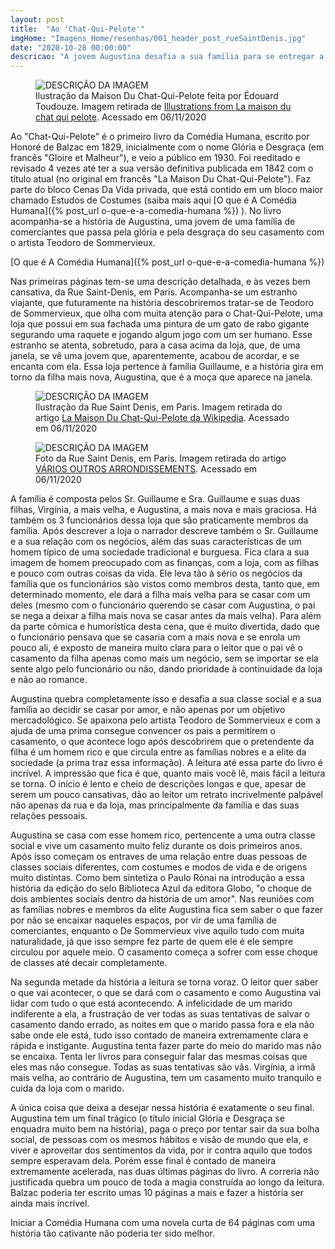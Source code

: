 ```yaml
---
layout: post
title:  "Ao 'Chat-Qui-Pelote'"
imgHome: "Imagens_Home/resenhas/001_header_post_rueSaintDenis.jpg"
date: "2020-10-28 00:00:00"
descricao: "A jovem Augustina desafia a sua família para se entregar a uma paixão por uma pessoa pertencente a um mundo e sociedade totalmente diferentes dos dela. Aqui vemos 1o choque de dois ambientes sociais dentro da história de um amor'."
---
```


<figure class="image">
  <img src="{{site.baseurl}}/images_posts/001-ao-chat-qui-pelote/perceived-sentinel-stranger.jpg" alt="DESCRIÇÃO DA IMAGEM">
  <figcaption>Ilustração da Maison Du Chat-Qui-Pelote feita por Édouard Toudouze. Imagem retirada de <a target="_blank" href="https://www.oldbookillustrations.com/titles/la-maison-du-chat-qui-pelote/">Illustrations from La maison du chat qui pelote</a>. Acessado em 06/11/2020
</figcaption>
</figure>

Ao "Chat-Qui-Pelote" é o primeiro livro da Comédia Humana, escrito por Honoré de Balzac em 1829, inicialmente com o nome Glória e Desgraça (em francês "Gloire et Malheur"), e veio a público em 1930. Foi reeditado e revisado 4 vezes até ter a sua versão definitiva publicada em 1842 com o título atual (no original em francês "La Maison Du Chat-Qui-Pelote"). Faz parte do bloco Cenas Da Vida privada, que está contido em um bloco maior chamado Estudos de Costumes (saiba mais aqui [O que é A Comédia Humana]({% post_url o-que-e-a-comedia-humana %}) ). No livro acompanha-se a história de Augustina, uma jovem de uma família de comerciantes que passa pela glória e pela desgraça do seu casamento com o artista Teodoro de Sommervieux.

[O que é A Comédia Humana]({% post_url o-que-e-a-comedia-humana %})

Nas primeiras páginas tem-se uma descrição detalhada, e às vezes bem cansativa, da Rue Saint-Denis, em Paris. Acompanha-se um estranho viajante, que futuramente na história descobriremos tratar-se de Teodoro de Sommervieux, que olha com muita atenção para o Chat-Qui-Pelote, uma loja que possui em sua fachada uma pintura de um gato de rabo gigante segurando uma raquete e jogando algum jogo com um ser humano. Esse estranho se atenta, sobretudo, para a casa acima da loja, que, de uma janela, se vê uma jovem que, aparentemente, acabou de acordar, e se encanta com ela. Essa loja pertence à família Guillaume, e a história gira em torno da filha mais nova, Augustina, que é a moça que aparece na janela.


<figure class="image">
  <img src="{{site.baseurl}}/images_posts/001-ao-chat-qui-pelote/Rue_Saint_Denis.jpg" alt="DESCRIÇÃO DA IMAGEM">
  <figcaption>Ilustração da Rue Saint Denis, em Paris. Imagem retirada do artigo <a target="_blank" href="https://pt.wikipedia.org/wiki/La_Maison_du_chat-qui-pelote">La Maison Du Chat-Qui-Pelote da Wikipedia</a>. Acessado em 06/11/2020
</figcaption>
</figure>


<figure class="image">
  <img src="{{site.baseurl}}/images_posts/001-ao-chat-qui-pelote/Rue_Saint_Denis_Photo.jpg" alt="DESCRIÇÃO DA IMAGEM">
  <figcaption>Foto da Rue Saint Denis, em Paris. Imagem retirada do artigo <a target="_blank" href="https://www.itinerariodeviagem.com/destinos/varios-outros-arrondissement/">VÁRIOS OUTROS ARRONDISSEMENTS</a>. Acessado em 06/11/2020</figcaption>
</figure>

A família é composta pelos Sr. Guillaume e Sra. Guillaume e suas duas filhas, Virgínia, a mais velha, e Augustina, a mais nova e mais graciosa. Há também os 3 funcionários dessa loja que são praticamente membros da família. Após descrever a loja o narrador descreve também o Sr. Guillaume e a sua relação com os negócios, além das suas características de um homem típico de uma sociedade tradicional e burguesa. Fica clara a sua imagem de homem preocupado com as finanças, com a loja, com as filhas e pouco com outras coisas da vida. Ele leva tão à sério os negócios da família que os funcionários são vistos como membros desta, tanto que, em determinado momento, ele dará a filha mais velha para se casar com um deles (mesmo com o funcionário querendo se casar com Augustina, o pai se nega a deixar a filha mais nova se casar antes da mais velha). Para além da parte cômica e humorística desta cena, que é muito divertida, dado que o funcionário pensava que se casaria com a mais nova e se enrola um pouco ali, é exposto de maneira muito clara para o leitor que o pai vê o casamento da filha apenas como mais um negócio, sem se importar se ela sente algo pelo funcionário ou não, dando prioridade à continuidade da loja e não ao romance.

Augustina quebra completamente isso e desafia a sua classe social e a sua família ao decidir se casar por amor, e não apenas por um objetivo mercadológico. Se apaixona pelo artista Teodoro de Sommervieux e com a ajuda de uma prima consegue convencer os pais a permitirem o casamento, o que acontece logo após descobrirem que o pretendente da filha é um homem rico e que circula entre as famílias nobres e a elite da sociedade (a prima traz essa informação). A leitura até essa parte do livro é incrível. A impressão que fica é que, quanto mais você lê, mais fácil a leitura se torna. O início é lento e cheio de descrições longas e que, apesar de serem um pouco cansativas, dão ao leitor um retrato incrivelmente palpável não apenas da rua e da loja, mas principalmente da família e das suas relações pessoais.

Augustina se casa com esse homem rico, pertencente a uma outra classe social e vive um casamento muito feliz durante os dois primeiros anos. Após isso começam os entraves de uma relação entre duas pessoas de classes sociais diferentes, com costumes e modos de vida e de origens muito distintas. Como bem sintetiza o Paulo Rónai na introdução a essa história da edição do selo Biblioteca Azul da editora Globo, "o choque de dois ambientes sociais dentro da história de um amor". Nas reuniões com as famílias nobres e membros da elite Augustina fica sem saber o que fazer por não se encaixar naqueles espaços, por vir de uma família de comerciantes, enquanto o De Sommervieux vive aquilo tudo com muita naturalidade, já que isso sempre fez parte de quem ele é ele sempre circulou por aquele meio. O casamento começa a sofrer com esse choque de classes até decair completamente.

Na segunda metade da história a leitura se torna voraz. O leitor quer saber o que vai acontecer, o que se dará com o casamento e como Augustina vai lidar com tudo o que está acontecendo. A infelicidade de um marido indiferente a ela, a frustração de ver todas as suas tentativas de salvar o casamento dando errado, as noites em que o marido passa fora e ela não sabe onde ele está, tudo isso contado de maneira extremamente clara e rápida e instigante. Augustina tenta fazer parte do meio do marido mas não se encaixa. Tenta ler livros para conseguir falar das mesmas coisas que eles mas não consegue. Todas as suas tentativas são vãs. Virgínia, a irmã mais velha, ao contrário de Augustina, tem um casamento muito tranquilo e cuida da loja com o marido.

A única coisa que deixa a desejar nessa história é exatamente o seu final. Augustina tem um final trágico (o título inicial Glória e Desgraça se enquadra muito bem na história), paga o preço por tentar sair da sua bolha social, de pessoas com os mesmos hábitos e visão de mundo que ela, e viver e aproveitar dos sentimentos da vida, por ir contra aquilo que todos sempre esperavam dela. Porém esse final é contado de maneira extremamente acelerada, nas duas últimas páginas do livro. A correria não justificada quebra um pouco de toda a magia construída ao longo da leitura. Balzac poderia ter escrito umas 10 páginas a mais e fazer a história ser ainda mais incrível.

Iniciar a Comédia Humana com uma novela curta de 64 páginas com uma história tão cativante não poderia ter sido melhor.